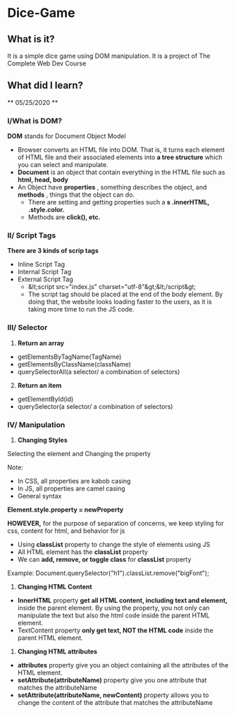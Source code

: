 # Dice-Game
## What is it?
It is a simple dice game using DOM manipulation.
It is a project of The Complete Web Dev Course
## What did I learn?
** 05/25/2020 **
### I/What is DOM?

**DOM** stands for Document Object Model

- Browser converts an HTML file into DOM. That is, it turns each element of HTML file and their associated elements into **a tree structure** which you can select and manipulate.
- **Document** is an object that contain everything in the HTML file such as **html, head, body**
- An Object have **properties** , something describes the object, and **methods** , things that the object can do.
  - There are setting and getting properties such a **s .innerHTML, .style.color.**
  - Methods are **click(), etc.**

### II/ Script Tags

**There are 3 kinds of scrip tags**

- Inline Script Tag
- Internal Script Tag
- External Script Tag
  - \&lt;script src=&quot;index.js&quot; charset=&quot;utf-8&quot;\&gt;\&lt;/script\&gt;
  - The script tag should be placed at the end of the body element. By doing that, the website looks loading faster to the users, as it is taking more time to run the JS code.

### III/ Selector

1. **Return an array**
  - getElementsByTagName(TagName)
  - getElementsByClassName(className)
  - querySelectorAll(a selector/ a combination of selectors)
2. **Return an item**
  - getElementById(id)
  - querySelector(a selector/ a combination of selectors)

### IV/ Manipulation

1. **Changing Styles**

Selecting the element and Changing the property

Note:

- In CSS, all properties are kabob casing
- In JS, all properties are camel casing
- General syntax

**Element.style.property = newProperty**

**HOWEVER,** for the purpose of separation of concerns, we keep styling for css, content for html, and behavior for js

- Using **classList** property to change the style of elements using JS
- All HTML element has the **classList** property
- We can **add, remove, or toggle class** for **classList** property

Example: Document.querySelector(&quot;h1&quot;).classList.remove(&quot;bigFont&quot;);

1. **Changing HTML Content**

- **InnerHTML** property **get all HTML content, including text and element,** inside the parent element. By using the property, you not only can manipulate the text but also the html code inside the parent HTML element.
- TextContent property **only get text, NOT the HTML code** inside the parent HTML element.

1. **Changing HTML attributes**

- **attributes** property give you an object containing all the attributes of the HTML element.
- **setAttribute(attributeName)** property give you one attribute that matches the attributeName
- **setAttribute(attributeName, newContent)** property allows you to change the content of the attribute that matches the attributeName

